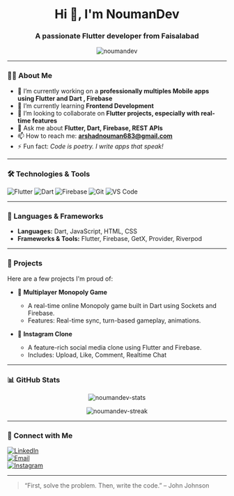 <!-- GitHub Profile README for Hafiz Nouman -->

<h1 align="center">Hi 👋, I'm NoumanDev</h1>
<h3 align="center">A passionate Flutter developer from Faisalabad</h3>

<p align="center">
  <img src="https://komarev.com/ghpvc/?username=noumandev&label=Profile%20views&color=0e75b6&style=flat" alt="noumandev" />
</p>

---

### 👨‍💻 About Me

- 🔭 I’m currently working on a **professionally multiples Mobile apps using Flutter and Dart , Firebase**
- 🌱 I’m currently learning **Frontend Development**
- 👯 I’m looking to collaborate on **Flutter projects, especially with real-time features**
- 💬 Ask me about **Flutter, Dart, Firebase, REST APIs**
- 📫 How to reach me: **arshadnouman683@gmail.com**
- ⚡ Fun fact: *Code is poetry. I write apps that speak!*

---

### 🛠️ Technologies & Tools

![Flutter](https://img.shields.io/badge/Flutter-02569B?style=for-the-badge&logo=flutter&logoColor=white)
![Dart](https://img.shields.io/badge/Dart-0175C2?style=for-the-badge&logo=dart&logoColor=white)
![Firebase](https://img.shields.io/badge/Firebase-FFCA28?style=for-the-badge&logo=firebase&logoColor=black)
![Git](https://img.shields.io/badge/Git-F05032?style=for-the-badge&logo=git&logoColor=white)
![VS Code](https://img.shields.io/badge/VS%20Code-007ACC?style=for-the-badge&logo=visual-studio-code&logoColor=white)

---

### 🧠 Languages & Frameworks

- **Languages:** Dart, JavaScript, HTML, CSS  
- **Frameworks & Tools:** Flutter, Firebase, GetX, Provider, Riverpod

---

### 🚀 Projects

Here are a few projects I'm proud of:

- 💼 **Multiplayer Monopoly Game**
  - A real-time online Monopoly game built in Dart using Sockets and Firebase.
  - Features: Real-time sync, turn-based gameplay, animations.
 
- 📱 **Instagram Clone**
  - A feature-rich social media clone using Flutter and Firebase.
  - Includes: Upload, Like, Comment, Realtime Chat

---

### 📊 GitHub Stats

<p align="center">
  <img src="https://github-readme-stats.vercel.app/api?username=noumandev&show_icons=true&theme=radical" alt="noumandev-stats" />
</p>

<p align="center">
  <img src="https://github-readme-streak-stats.herokuapp.com/?user=noumandev&theme=radical" alt="noumandev-streak" />
</p>

---

### 🔗 Connect with Me

[![LinkedIn](https://img.shields.io/badge/LinkedIn-blue?style=for-the-badge&logo=linkedin&logoColor=white)](https://www.linkedin.com/in/nouman-developer-0011a5357/)  
[![Email](https://img.shields.io/badge/Email-D14836?style=for-the-badge&logo=gmail&logoColor=white)](mailto:your.arshadnouman683@gmail.com)  
[![Instagram](https://img.shields.io/badge/Instagram-E4405F?style=for-the-badge&logo=instagram&logoColor=white)](https://www.instagram.com/noumandev0)

---

> “First, solve the problem. Then, write the code.” – John Johnson
